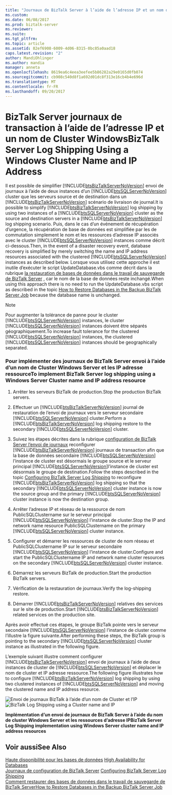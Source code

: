 ```yaml
---
title: "Journaux de BizTalk Server à l’aide de l’adresse IP et un nom de Cluster Windows | Documents Microsoft"
ms.custom: 
ms.date: 06/08/2017
ms.prod: biztalk-server
ms.reviewer: 
ms.suite: 
ms.tgt_pltfrm: 
ms.topic: article
ms.assetid: 82ef6908-6009-4d06-8315-0bc85a0aad18
caps.latest.revision: "2"
author: MandiOhlinger
ms.author: mandia
manager: anneta
ms.openlocfilehash: 8619ea6c4eea3eefee5b86282a29e0165d0fb074
ms.sourcegitcommit: cb908c540d8f1a692d01dc8f313e16cb4b4e696d
ms.translationtype: MT
ms.contentlocale: fr-FR
ms.lasthandoff: 09/20/2017
---
```

# <a name="biztalk-server-log-shipping-using-a-windows-cluster-name-and-ip-address"></a><span data-ttu-id="977cf-102">BizTalk Server journaux de transaction à l’aide de l’adresse IP et un nom de Cluster Windows</span><span class="sxs-lookup"><span data-stu-id="977cf-102">BizTalk Server Log Shipping Using a Windows Cluster Name and IP Address</span></span>
<span data-ttu-id="977cf-103">Il est possible de simplifier [!INCLUDE[btsBizTalkServerNoVersion](../includes/btsbiztalkservernoversion-md.md)] envoi de journaux à l’aide de deux instances d’un [!INCLUDE[btsSQLServerNoVersion](../includes/btssqlservernoversion-md.md)] cluster que les serveurs source et de destination dans un [!INCLUDE[btsBizTalkServerNoVersion](../includes/btsbiztalkservernoversion-md.md)] scénario de livraison de journal.</span><span class="sxs-lookup"><span data-stu-id="977cf-103">It is possible to simplify [!INCLUDE[btsBizTalkServerNoVersion](../includes/btsbiztalkservernoversion-md.md)] log shipping by using two instances of a [!INCLUDE[btsSQLServerNoVersion](../includes/btssqlservernoversion-md.md)] cluster as the source and destination servers in a [!INCLUDE[btsBizTalkServerNoVersion](../includes/btsbiztalkservernoversion-md.md)] log shipping scenario.</span></span> <span data-ttu-id="977cf-104">Puis, dans le cas d’un événement de récupération d’urgence, la récupération de base de données est simplifiée par les de commutation simplement le nom et les ressources d’adresse IP associés avec le cluster [!INCLUDE[btsSQLServerNoVersion](../includes/btssqlservernoversion-md.md)] instances comme décrit ci-dessous.</span><span class="sxs-lookup"><span data-stu-id="977cf-104">Then, in the event of a disaster recovery event, database recovery is simplified by merely switching the name and IP address resources associated with the clustered [!INCLUDE[btsSQLServerNoVersion](../includes/btssqlservernoversion-md.md)] instances as described below.</span></span> <span data-ttu-id="977cf-105">Lorsque vous utilisez cette approche il est inutile d’exécuter le script UpdateDatabase.vbs comme décrit dans la rubrique [la restauration de bases de données dans le travail de sauvegarde de BizTalk Server](../technical-guides/how-to-restore-databases-in-the-backup-biztalk-server-job.md) , car le nom de la base de données reste inchangé.</span><span class="sxs-lookup"><span data-stu-id="977cf-105">When using this approach there is no need to run the UpdateDatabase.vbs script as described in the topic [How to Restore Databases in the Backup BizTalk Server Job](../technical-guides/how-to-restore-databases-in-the-backup-biztalk-server-job.md) because the database name is unchanged.</span></span>  
  
> [!NOTE]  
>  <span data-ttu-id="977cf-106">Pour augmenter la tolérance de panne pour le cluster [!INCLUDE[btsSQLServerNoVersion](../includes/btssqlservernoversion-md.md)] instances, le cluster [!INCLUDE[btsSQLServerNoVersion](../includes/btssqlservernoversion-md.md)] instances doivent être séparés géographiquement.</span><span class="sxs-lookup"><span data-stu-id="977cf-106">To increase fault tolerance for the clustered [!INCLUDE[btsSQLServerNoVersion](../includes/btssqlservernoversion-md.md)] instances, the clustered [!INCLUDE[btsSQLServerNoVersion](../includes/btssqlservernoversion-md.md)] instances should be geographically separated.</span></span>  
  
### <a name="to-implement-biztalk-server-log-shipping-using-a-windows-server-cluster-name-and-ip-address-resource"></a><span data-ttu-id="977cf-107">Pour implémenter des journaux de BizTalk Server envoi à l’aide d’un nom de Cluster Windows Server et les IP adresse ressource</span><span class="sxs-lookup"><span data-stu-id="977cf-107">To implement BizTalk Server log shipping using a Windows Server Cluster name and IP address resource</span></span>  
  
1.  <span data-ttu-id="977cf-108">Arrêter les serveurs BizTalk de production.</span><span class="sxs-lookup"><span data-stu-id="977cf-108">Stop the production BizTalk servers.</span></span>  
  
2.  <span data-ttu-id="977cf-109">Effectuer un [!INCLUDE[btsBizTalkServerNoVersion](../includes/btsbiztalkservernoversion-md.md)] journal de restauration de l’envoi de journaux vers le serveur secondaire [!INCLUDE[btsSQLServerNoVersion](../includes/btssqlservernoversion-md.md)] cluster.</span><span class="sxs-lookup"><span data-stu-id="977cf-109">Perform a [!INCLUDE[btsBizTalkServerNoVersion](../includes/btsbiztalkservernoversion-md.md)] log shipping restore to the secondary [!INCLUDE[btsSQLServerNoVersion](../includes/btssqlservernoversion-md.md)] cluster.</span></span>  
  
3.  <span data-ttu-id="977cf-110">Suivez les étapes décrites dans la rubrique [configuration de BizTalk Server l’envoi de journaux](../technical-guides/configuring-biztalk-server-log-shipping.md) reconfigurer [!INCLUDE[btsBizTalkServerNoVersion](../includes/btsbiztalkservernoversion-md.md)] journaux de transaction afin que la base de données secondaire [!INCLUDE[btsSQLServerNoVersion](../includes/btssqlservernoversion-md.md)] l’instance de cluster est désormais le groupe source et le serveur principal [!INCLUDE[btsSQLServerNoVersion](../includes/btssqlservernoversion-md.md)]l’instance de cluster est désormais le groupe de destination.</span><span class="sxs-lookup"><span data-stu-id="977cf-110">Follow the steps described in the topic [Configuring BizTalk Server Log Shipping](../technical-guides/configuring-biztalk-server-log-shipping.md) to reconfigure [!INCLUDE[btsBizTalkServerNoVersion](../includes/btsbiztalkservernoversion-md.md)] log shipping so that the secondary [!INCLUDE[btsSQLServerNoVersion](../includes/btssqlservernoversion-md.md)] cluster instance is now the source group and the primary [!INCLUDE[btsSQLServerNoVersion](../includes/btssqlservernoversion-md.md)] cluster instance is now the destination group.</span></span>  
  
4.  <span data-ttu-id="977cf-111">Arrêter l’adresse IP et réseau de la ressource de nom PublicSQLClustername sur le serveur principal [!INCLUDE[btsSQLServerNoVersion](../includes/btssqlservernoversion-md.md)] l’instance de cluster.</span><span class="sxs-lookup"><span data-stu-id="977cf-111">Stop the IP and network name resource PublicSQLClustername on the primary [!INCLUDE[btsSQLServerNoVersion](../includes/btssqlservernoversion-md.md)] cluster instance.</span></span>  
  
5.  <span data-ttu-id="977cf-112">Configurer et démarrer les ressources de cluster de nom réseau et PublicSQLClustername IP sur le serveur secondaire [!INCLUDE[btsSQLServerNoVersion](../includes/btssqlservernoversion-md.md)] l’instance de cluster.</span><span class="sxs-lookup"><span data-stu-id="977cf-112">Configure and start the PublicSQLClustername IP and network name cluster resources on the secondary [!INCLUDE[btsSQLServerNoVersion](../includes/btssqlservernoversion-md.md)] cluster instance.</span></span>  
  
6.  <span data-ttu-id="977cf-113">Démarrez les serveurs BizTalk de production.</span><span class="sxs-lookup"><span data-stu-id="977cf-113">Start the production BizTalk servers.</span></span>  
  
7.  <span data-ttu-id="977cf-114">Vérification de la restauration de journaux.</span><span class="sxs-lookup"><span data-stu-id="977cf-114">Verify the log-shipping restore.</span></span>  
  
8.  <span data-ttu-id="977cf-115">Démarrer [!INCLUDE[btsBizTalkServerNoVersion](../includes/btsbiztalkservernoversion-md.md)] relatives des services sur le site de production.</span><span class="sxs-lookup"><span data-stu-id="977cf-115">Start [!INCLUDE[btsBizTalkServerNoVersion](../includes/btsbiztalkservernoversion-md.md)] related services on the production site.</span></span>  
  
 <span data-ttu-id="977cf-116">Après avoir effectué ces étapes, le groupe BizTalk pointe vers le serveur secondaire [!INCLUDE[btsSQLServerNoVersion](../includes/btssqlservernoversion-md.md)] l’instance de cluster comme l’illustre la figure suivante.</span><span class="sxs-lookup"><span data-stu-id="977cf-116">After performing these steps, the BizTalk group is pointing to the secondary [!INCLUDE[btsSQLServerNoVersion](../includes/btssqlservernoversion-md.md)] cluster instance as illustrated in the following figure.</span></span>  
  
 <span data-ttu-id="977cf-117">L’exemple suivant illustre comment configurer [!INCLUDE[btsBizTalkServerNoVersion](../includes/btsbiztalkservernoversion-md.md)] envoi de journaux à l’aide de deux instances de cluster de [!INCLUDE[btsSQLServerNoVersion](../includes/btssqlservernoversion-md.md)] et déplacer le nom de cluster et IP adresse ressource.</span><span class="sxs-lookup"><span data-stu-id="977cf-117">The following figure illustrates how to configure [!INCLUDE[btsBizTalkServerNoVersion](../includes/btsbiztalkservernoversion-md.md)] log shipping by using two clustered instances of [!INCLUDE[btsSQLServerNoVersion](../includes/btssqlservernoversion-md.md)] and moving the clustered name and IP address resource.</span></span>  
  
 <span data-ttu-id="977cf-118">![Envoi de journaux BizTalk à l’aide d’un nom de Cluster et l’IP](../technical-guides/media/5055689e-c26b-4077-a531-74a50fec1393.gif "5055689e-c26b-4077-a531-74a50fec1393")</span><span class="sxs-lookup"><span data-stu-id="977cf-118">![BizTalk Log Shipping using a Cluster name and IP](../technical-guides/media/5055689e-c26b-4077-a531-74a50fec1393.gif "5055689e-c26b-4077-a531-74a50fec1393")</span></span>  
  
 <span data-ttu-id="977cf-119">**Implémentation d’un envoi de journaux de BizTalk Server à l’aide du nom de cluster Windows Server et les ressources d’adresse IP**</span><span class="sxs-lookup"><span data-stu-id="977cf-119">**BizTalk Server Log Shipping implementation using Windows Server cluster name and IP address resources**</span></span>  
  
## <a name="see-also"></a><span data-ttu-id="977cf-120">Voir aussi</span><span class="sxs-lookup"><span data-stu-id="977cf-120">See Also</span></span>  
 <span data-ttu-id="977cf-121">[Haute disponibilité pour les bases de données](../technical-guides/high-availability-for-databases.md) </span><span class="sxs-lookup"><span data-stu-id="977cf-121">[High Availability for Databases](../technical-guides/high-availability-for-databases.md) </span></span>  
 <span data-ttu-id="977cf-122">[Journaux de configuration de BizTalk Server](../technical-guides/configuring-biztalk-server-log-shipping.md) </span><span class="sxs-lookup"><span data-stu-id="977cf-122">[Configuring BizTalk Server Log Shipping](../technical-guides/configuring-biztalk-server-log-shipping.md) </span></span>  
 [<span data-ttu-id="977cf-123">Comment restaurer des bases de données dans le travail de sauvegarde de BizTalk Server</span><span class="sxs-lookup"><span data-stu-id="977cf-123">How to Restore Databases in the Backup BizTalk Server Job</span></span>](../technical-guides/how-to-restore-databases-in-the-backup-biztalk-server-job.md)
